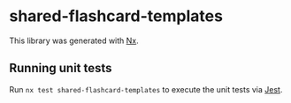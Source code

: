 # shared-flashcard-templates

This library was generated with [Nx](https://nx.dev).

## Running unit tests

Run `nx test shared-flashcard-templates` to execute the unit tests via [Jest](https://jestjs.io).
